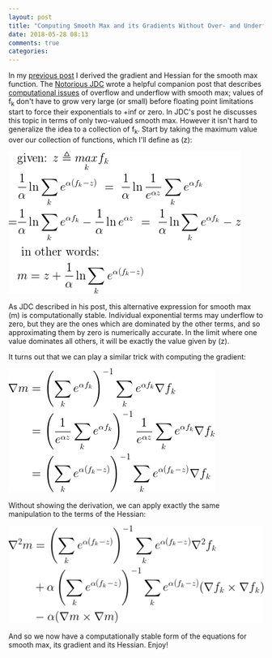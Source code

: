 ```yaml
---
layout: post
title: "Computing Smooth Max and its Gradients Without Over- and Underflow"
date: 2018-05-28 08:13
comments: true
categories: 
---
```

In my [previous post](http://erikerlandson.github.io/blog/2018/05/27/the-gradient-and-hessian-of-the-smooth-max-over-functions/) I derived the gradient and Hessian for the smooth max function.
The [Notorious JDC](https://www.johndcook.com/blog/) wrote a helpful companion post that describes [computational issues](https://www.johndcook.com/blog/2010/01/20/how-to-compute-the-soft-maximum/) of overflow and underflow with smooth max;
values of f<sub>k</sub> don't have to grow very large (or small) before floating point limitations start to force their exponentials to +inf or zero.
In JDC's post he discusses this topic in terms of only two-valued smooth max.
However it isn't hard to generalize the idea to a collection of f<sub>k</sub>.
Start by taking the maximum value over our collection of functions, which I'll define as (z):

![eq1](/assets/images/smoothmax/eq1b.png)

As JDC described in his post, this alternative expression for smooth max (m) is computationally stable.
Individual exponential terms may underflow to zero, but they are the ones which are dominated by the other terms, and so approximating them by zero is numerically accurate.
In the limit where one value dominates all others, it will be exactly the value given by (z).

It turns out that we can play a similar trick with computing the gradient:

![eq2](/assets/images/smoothmax/eq2b.png)

Without showing the derivation, we can apply exactly the same manipulation to the terms of the Hessian:

![eq3](/assets/images/smoothmax/eq3b.png)

And so we now have a computationally stable form of the equations for smooth max, its gradient and its Hessian. Enjoy!
